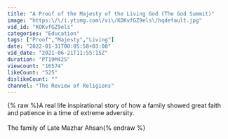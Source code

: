 ```yaml
---
title: "A Proof of the Majesty of the Living God (The God Summit)"
image: "https:\/\/i.ytimg.com\/vi\/KOKvfGZ9els\/hqdefault.jpg"
vid_id: "KOKvfGZ9els"
categories: "Education"
tags: ["Proof","Majesty","Living"]
date: "2022-01-31T00:05:58+03:00"
vid_date: "2021-06-21T11:55:15Z"
duration: "PT19M42S"
viewcount: "16574"
likeCount: "525"
dislikeCount: ""
channel: "The Review of Religions"
---
```

{% raw %}A real life inspirational story of how a family showed great faith and patience in a time of extreme adversity.<br /><br />The family of Late Mazhar Ahsan{% endraw %}
